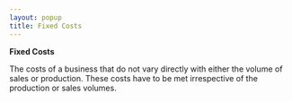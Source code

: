 ```yaml
---
layout: popup
title: Fixed Costs
---
```



**Fixed Costs**


The costs of a business that do not vary directly with either the volume of sales or production. These costs have to be met irrespective of the production or sales volumes.
